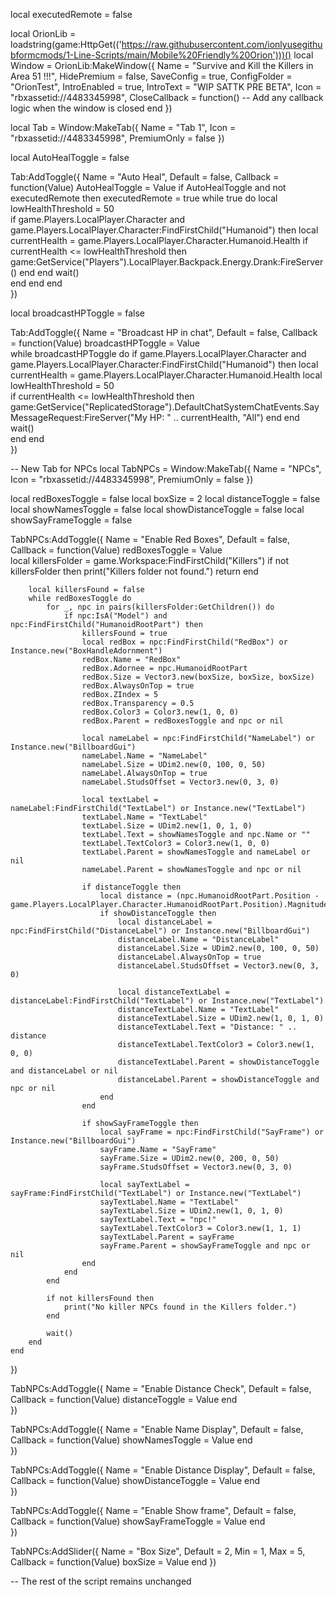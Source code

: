 local executedRemote = false

local OrionLib = loadstring(game:HttpGet(('https://raw.githubusercontent.com/ionlyusegithubformcmods/1-Line-Scripts/main/Mobile%20Friendly%20Orion')))() 
local Window = OrionLib:MakeWindow({
    Name = "Survive and Kill the Killers in Area 51 !!!",
    HidePremium = false,
    SaveConfig = true,
    ConfigFolder = "OrionTest",
    IntroEnabled = true,
    IntroText = "WIP SATTK PRE BETA",
    Icon = "rbxassetid://4483345998",
    CloseCallback = function()
        -- Add any callback logic when the window is closed
    end
})

local Tab = Window:MakeTab({
    Name = "Tab 1",
    Icon = "rbxassetid://4483345998",
    PremiumOnly = false
})

local AutoHealToggle = false

Tab:AddToggle({
    Name = "Auto Heal",
    Default = false,
    Callback = function(Value)
        AutoHealToggle = Value
        if AutoHealToggle and not executedRemote then
            executedRemote = true
            while true do
                local lowHealthThreshold = 50  
                if game.Players.LocalPlayer.Character and game.Players.LocalPlayer.Character:FindFirstChild("Humanoid") then
                    local currentHealth = game.Players.LocalPlayer.Character.Humanoid.Health
                    if currentHealth <= lowHealthThreshold then
                        game:GetService("Players").LocalPlayer.Backpack.Energy.Drank:FireServer()
                    end
                end
                wait()  
            end
        end
    end    
})

local broadcastHPToggle = false

Tab:AddToggle({
    Name = "Broadcast HP in chat",
    Default = false,
    Callback = function(Value)
        broadcastHPToggle = Value  
        while broadcastHPToggle do
            if game.Players.LocalPlayer.Character and game.Players.LocalPlayer.Character:FindFirstChild("Humanoid") then
                local currentHealth = game.Players.LocalPlayer.Character.Humanoid.Health
                local lowHealthThreshold = 50  
                if currentHealth <= lowHealthThreshold then
                    game:GetService("ReplicatedStorage").DefaultChatSystemChatEvents.SayMessageRequest:FireServer("My HP: " .. currentHealth, "All")
                end
            end
            wait()  
        end
    end    
})

-- New Tab for NPCs
local TabNPCs = Window:MakeTab({
    Name = "NPCs",
    Icon = "rbxassetid://4483345998",
    PremiumOnly = false
})

local redBoxesToggle = false
local boxSize = 2
local distanceToggle = false
local showNamesToggle = false
local showDistanceToggle = false
local showSayFrameToggle = false

TabNPCs:AddToggle({
    Name = "Enable Red Boxes",
    Default = false,
    Callback = function(Value)
        redBoxesToggle = Value  
        local killersFolder = game.Workspace:FindFirstChild("Killers")
        if not killersFolder then
            print("Killers folder not found.")
            return
        end

        local killersFound = false
        while redBoxesToggle do
            for _, npc in pairs(killersFolder:GetChildren()) do
                if npc:IsA("Model") and npc:FindFirstChild("HumanoidRootPart") then
                    killersFound = true
                    local redBox = npc:FindFirstChild("RedBox") or Instance.new("BoxHandleAdornment")
                    redBox.Name = "RedBox"
                    redBox.Adornee = npc.HumanoidRootPart
                    redBox.Size = Vector3.new(boxSize, boxSize, boxSize)
                    redBox.AlwaysOnTop = true
                    redBox.ZIndex = 5
                    redBox.Transparency = 0.5
                    redBox.Color3 = Color3.new(1, 0, 0)
                    redBox.Parent = redBoxesToggle and npc or nil
                    
                    local nameLabel = npc:FindFirstChild("NameLabel") or Instance.new("BillboardGui")
                    nameLabel.Name = "NameLabel"
                    nameLabel.Size = UDim2.new(0, 100, 0, 50)
                    nameLabel.AlwaysOnTop = true
                    nameLabel.StudsOffset = Vector3.new(0, 3, 0)
                    
                    local textLabel = nameLabel:FindFirstChild("TextLabel") or Instance.new("TextLabel")
                    textLabel.Name = "TextLabel"
                    textLabel.Size = UDim2.new(1, 0, 1, 0)
                    textLabel.Text = showNamesToggle and npc.Name or ""
                    textLabel.TextColor3 = Color3.new(1, 0, 0)
                    textLabel.Parent = showNamesToggle and nameLabel or nil
                    nameLabel.Parent = showNamesToggle and npc or nil

                    if distanceToggle then
                        local distance = (npc.HumanoidRootPart.Position - game.Players.LocalPlayer.Character.HumanoidRootPart.Position).Magnitude
                        if showDistanceToggle then
                            local distanceLabel = npc:FindFirstChild("DistanceLabel") or Instance.new("BillboardGui")
                            distanceLabel.Name = "DistanceLabel"
                            distanceLabel.Size = UDim2.new(0, 100, 0, 50)
                            distanceLabel.AlwaysOnTop = true
                            distanceLabel.StudsOffset = Vector3.new(0, 3, 0)
                            
                            local distanceTextLabel = distanceLabel:FindFirstChild("TextLabel") or Instance.new("TextLabel")
                            distanceTextLabel.Name = "TextLabel"
                            distanceTextLabel.Size = UDim2.new(1, 0, 1, 0)
                            distanceTextLabel.Text = "Distance: " .. distance
                            distanceTextLabel.TextColor3 = Color3.new(1, 0, 0)
                            distanceTextLabel.Parent = showDistanceToggle and distanceLabel or nil
                            distanceLabel.Parent = showDistanceToggle and npc or nil
                        end
                    end

                    if showSayFrameToggle then
                        local sayFrame = npc:FindFirstChild("SayFrame") or Instance.new("BillboardGui")
                        sayFrame.Name = "SayFrame"
                        sayFrame.Size = UDim2.new(0, 200, 0, 50)
                        sayFrame.StudsOffset = Vector3.new(0, 3, 0)
                        
                        local sayTextLabel = sayFrame:FindFirstChild("TextLabel") or Instance.new("TextLabel")
                        sayTextLabel.Name = "TextLabel"
                        sayTextLabel.Size = UDim2.new(1, 0, 1, 0)
                        sayTextLabel.Text = "npc!"
                        sayTextLabel.TextColor3 = Color3.new(1, 1, 1)
                        sayTextLabel.Parent = sayFrame
                        sayFrame.Parent = showSayFrameToggle and npc or nil
                    end
                end
            end

            if not killersFound then
                print("No killer NPCs found in the Killers folder.")
            end

            wait()  
        end
    end    
})

TabNPCs:AddToggle({
    Name = "Enable Distance Check",
    Default = false,
    Callback = function(Value)
        distanceToggle = Value
    end    
})

TabNPCs:AddToggle({
    Name = "Enable Name Display",
    Default = false,
    Callback = function(Value)
        showNamesToggle = Value
    end    
})

TabNPCs:AddToggle({
    Name = "Enable Distance Display",
    Default = false,
    Callback = function(Value)
        showDistanceToggle = Value
    end    
})

TabNPCs:AddToggle({
    Name = "Enable Show frame",
    Default = false,
    Callback = function(Value)
        showSayFrameToggle = Value
    end    
})

TabNPCs:AddSlider({
    Name = "Box Size",
    Default = 2,
    Min = 1,
    Max = 5,
    Callback = function(Value)
        boxSize = Value
    end
})

-- The rest of the script remains unchanged

